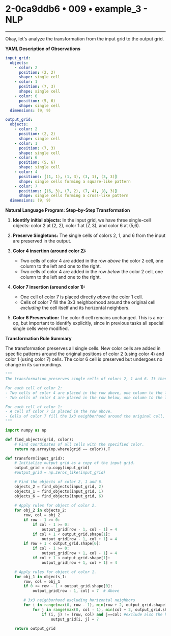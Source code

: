 # 2-0ca9ddb6 • 009 • example_3 - NLP

---
Okay, let's analyze the transformation from the input grid to the output grid.

**YAML Description of Observations**

```yaml
input_grid:
  objects:
    - color: 2
      position: (2, 2)
      shape: single cell
    - color: 1
      position: (7, 3)
      shape: single cell
    - color: 6
      position: (5, 6)
      shape: single cell
  dimensions: (9, 9)

output_grid:
  objects:
    - color: 2
      position: (2, 2)
      shape: single cell
    - color: 1
      position: (7, 3)
      shape: single cell
    - color: 6
      position: (5, 6)
      shape: single cell
    - color: 4
      positions: [(1, 1), (1, 3), (3, 1), (3, 3)]
      shape: single cells forming a square-like pattern
    - color: 7
      positions: [(6, 3), (7, 2), (7, 4), (8, 3)]
      shape: single cells forming a cross-like pattern
  dimensions: (9, 9)
```

**Natural Language Program: Step-by-Step Transformation**

1.  **Identify initial objects:** In the input grid, we have three single-cell objects: color 2 at (2, 2), color 1 at (7, 3), and color 6 at (5,6).

2.  **Preserve Singletons:** The single cells of colors 2, 1, and 6 from the input are preserved in the output.

3.  **Color 4 insertion (around color 2):**
    *   Two cells of color 4 are added in the row *above* the color 2 cell, one column to the left and one to the right.
    *   Two cells of color 4 are added in the row *below* the color 2 cell, one column to the left and one to the right.

4.  **Color 7 insertion (around color 1):**
    *   One cell of color 7 is placed directly *above* the color 1 cell.
    *    Cells of color 7 fill the 3x3 neighborhood around the original cell *excluding* the cell itself and its horizontal neighbors.

5.  **Color 6 Preservation:** The color 6 cell remains unchanged. This is a no-op, but important to identify explicitly, since in previous tasks all special single cells were modified.

**Transformation Rule Summary**

The transformation preserves all single cells. New color cells are added in specific patterns around the original positions of color 2 (using color 4) and color 1 (using color 7) cells. The color 6 cell is preserved but undergoes no change in its surroundings.

```python
"""
The transformation preserves single cells of colors 2, 1 and 6. It then introduces new objects based on the positions of cells of color 2 and 1.

For each cell of color 2:
- Two cells of color 4 are placed in the row above, one column to the left and right.
- Two cells of color 4 are placed in the row below, one column to the left and right.

For each cell of color 1:
- A cell of color 7 is placed in the row above.
- Cells of color 7 fill the 3x3 neighborhood around the original cell, excluding the cell itself and its horizontal neighbors.
"""

import numpy as np

def find_objects(grid, color):
    # Find coordinates of all cells with the specified color.
    return np.array(np.where(grid == color)).T

def transform(input_grid):
    # Initialize output grid as a copy of the input grid.
    output_grid = np.copy(input_grid)
    #output_grid = np.zeros_like(input_grid)

    # Find the objects of color 2, 1 and 6.
    objects_2 = find_objects(input_grid, 2)
    objects_1 = find_objects(input_grid, 1)
    objects_6 = find_objects(input_grid, 6)
    
    # Apply rules for object of color 2.
    for obj_2 in objects_2:
        row, col = obj_2
        if row - 1 >= 0:
            if col - 1 >= 0:
                output_grid[row - 1, col - 1] = 4
            if col + 1 < output_grid.shape[1]:
                output_grid[row - 1, col + 1] = 4
        if row + 1 < output_grid.shape[0]:
            if col - 1 >= 0:
                output_grid[row + 1, col - 1] = 4
            if col + 1 < output_grid.shape[1]:
                output_grid[row + 1, col + 1] = 4

    # Apply rules for object of color 1.
    for obj_1 in objects_1:
        row, col = obj_1
        if 0 <= row - 1 < output_grid.shape[0]:
            output_grid[row - 1, col] = 7  # Above

        # 3x3 neighborhood excluding horizontal neighbors
        for i in range(max(0, row - 1), min(row + 2, output_grid.shape[0])):
            for j in range(max(0, col - 1), min(col + 2, output_grid.shape[1])):
                if (i, j) != (row, col) and j==col: #exclude also the horizontal neighbors
                    output_grid[i, j] = 7
                    
    return output_grid
```


